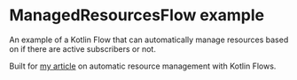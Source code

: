 # ManagedResourcesFlow example

An example of a Kotlin Flow that can automatically manage resources based on if there are active subscribers or not.

Built for [my article](https://joshuasoberg.com/2025/07/20/kotlinflows-subscriptioncount.html) on automatic resource management with Kotlin Flows.
